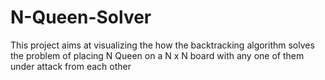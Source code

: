 # N-Queen-Solver
This project aims at visualizing the how the backtracking algorithm solves the problem of placing N Queen on a N x N board with any one of them under attack from each other 
